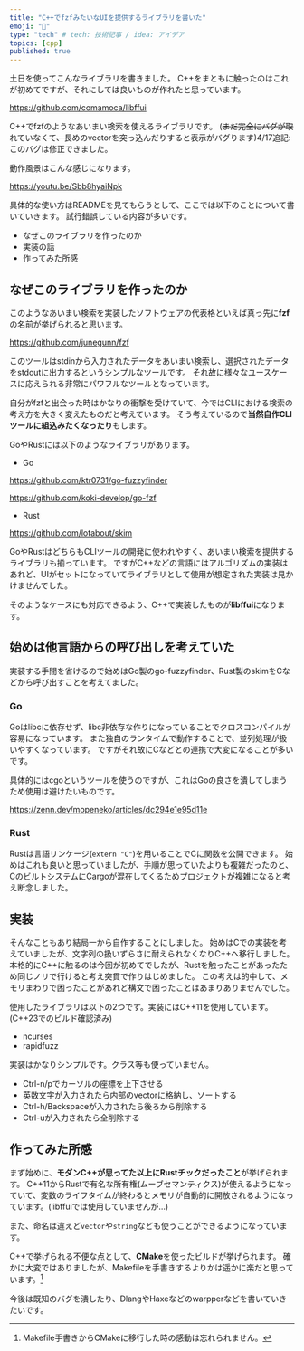 ```yaml
---
title: "C++でfzfみたいなUIを提供するライブラリを書いた"
emoji: "🦊"
type: "tech" # tech: 技術記事 / idea: アイデア
topics: [cpp]
published: true
---
```


土日を使ってこんなライブラリを書きました。
C++をまともに触ったのはこれが初めてですが、それにしては良いものが作れたと思っています。

https://github.com/comamoca/libffui

C++でfzfのようなあいまい検索を使えるライブラリです。
(~~まだ完全にバグが取れていなくて、長めのvectorを突っ込んだりすると表示がバグります~~)4/17追記: このバグは修正できました。

動作風景はこんな感じになります。

https://youtu.be/Sbb8hyaiNpk


具体的な使い方はREADMEを見てもらうとして、ここでは以下のことについて書いていきます。
試行錯誤している内容が多いです。

- なぜこのライブラリを作ったのか
- 実装の話
- 作ってみた所感

## なぜこのライブラリを作ったのか

このようなあいまい検索を実装したソフトウェアの代表格といえば真っ先に**fzf**の名前が挙げられると思います。

https://github.com/junegunn/fzf

このツールはstdinから入力されたデータをあいまい検索し、選択されたデータをstdoutに出力するというシンプルなツールです。
それ故に様々なユースケースに応えられる非常にパワフルなツールとなっています。

自分がfzfと出会った時はかなりの衝撃を受けていて、今ではCLIにおける検索の考え方を大きく変えたものだと考えています。
そう考えているので**当然自作CLIツールに組込みたくなったり**もします。

GoやRustには以下のようなライブラリがあります。

- Go

https://github.com/ktr0731/go-fuzzyfinder

https://github.com/koki-develop/go-fzf

- Rust

https://github.com/lotabout/skim

GoやRustはどちらもCLIツールの開発に使われやすく、あいまい検索を提供するライブラリも揃っています。
ですがC++などの言語にはアルゴリズムの実装はあれど、UIがセットになっていてライブラリとして使用が想定された実装は見かけませんでした。
                   
そのようなケースにも対応できるよう、C++で実装したものが**libffui**になります。

## 始めは他言語からの呼び出しを考えていた

実装する手間を省けるので始めはGo製のgo-fuzzyfinder、Rust製のskimをCなどから呼び出すことを考えてました。

### Go

Goはlibcに依存せず、libc非依存な作りになっていることでクロスコンパイルが容易になっています。
また独自のランタイムで動作することで、並列処理が扱いやすくなっています。
ですがそれ故にCなどとの連携で大変になることが多いです。

具体的にはcgoというツールを使うのですが、これはGoの良さを潰してしまうため使用は避けたいものです。

https://zenn.dev/mopeneko/articles/dc294e1e95d11e

### Rust

Rustは言語リンケージ(`extern "C"`)を用いることでCに関数を公開できます。
始めはこれも良いと思っていましたが、手順が思っていたよりも複雑だったのと、
CのビルトシステムにCargoが混在してくるためプロジェクトが複雑になると考え断念しました。


## 実装

そんなこともあり結局一から自作することにしました。
始めはCでの実装を考えていましたが、文字列の扱いずらさに耐えられなくなりC++へ移行しました。
本格的にC++に触るのは今回が初めてでしたが、Rustを触ったことがあったため同じノリで行けると考え突貫で作りはじめました。
この考えは的中して、メモリまわりで困ったことがあれど構文で困ったことはあまりありませんでした。


使用したライブラリは以下の2つです。実装にはC++11を使用しています。(C++23でのビルド確認済み)

- ncurses
- rapidfuzz


実装はかなりシンプルです。クラス等も使っていません。

- Ctrl-n/pでカーソルの座標を上下させる
- 英数文字が入力されたら内部のvectorに格納し、ソートする
- Ctrl-h/Backspaceが入力されたら後ろから削除する
- Ctrl-uが入力されたら全削除する


## 作ってみた所感

まず始めに、**モダンC++が思ってた以上にRustチックだったこと**が挙げられます。
C++11からRustで有名な所有権(ムーブセマンティクス)が使えるようになっていて、変数のライフタイムが終わるとメモリが自動的に開放されるようになっています。(libffuiでは使用していませんが...)

また、命名は違えど`vector`や`string`なども使うことができるようになっています。

C++で挙げられる不便な点として、**CMake**を使ったビルドが挙げられます。
確かに大変ではありましたが、Makefileを手書きするよりかは遥かに楽だと思っています。[^1]

今後は既知のバグを潰したり、DlangやHaxeなどのwarpperなどを書いていきたいです。

[^1]: Makefile手書きからCMakeに移行した時の感動は忘れられません。
